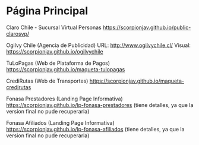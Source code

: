 # Página Principal

Claro Chile - Sucursal Virtual Personas
https://scorpionjav.github.io/public-clarosvp/

Ogilvy Chile (Agencia de Publicidad)
URL: http://www.ogilvychile.cl/
Visual: https://scorpionjav.github.io/ogilvychile

TuLoPagas (Web de Plataforma de Pagos)
https://scorpionjav.github.io/maqueta-tulopagas

CrediRutas (Web de Transportes)
https://scorpionjav.github.io/maqueta-credirutas

Fonasa Prestadores (Landing Page Informativa)
https://scorpionjav.github.io/lp-fonasa-prestadores
(tiene detalles, ya que la version final no pude recuperarla)

Fonasa Afiliados (Landing Page Informativa)
https://scorpionjav.github.io/lp-fonasa-afiliados
(tiene detalles, ya que la version final no pude recuperarla)
